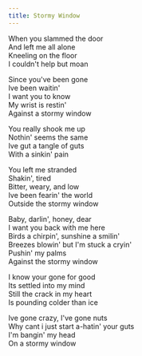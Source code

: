 ```yaml
---
title: Stormy Window
---
```


When you slammed the door  
And left me all alone  
Kneeling on the floor  
I couldn't help but moan  

Since you've been gone  
Ive been waitin'  
I want you to know  
My wrist is restin'  
Against a stormy window  

You really shook me up  
Nothin' seems the same  
Ive gut a tangle of guts  
With a sinkin' pain  

You left me stranded  
Shakin', tired  
Bitter, weary, and low  
Ive been fearin' the world  
Outside the stormy window  

Baby, darlin', honey, dear  
I want you back with me here  
Birds a chirpin', sunshine a smilin'  
Breezes blowin' but I'm stuck a cryin'  
Pushin' my palms  
Against the stormy window  

I know your gone for good  
Its settled into my mind  
Still the crack in my heart  
Is pounding colder than ice  

Ive gone crazy, I've gone nuts  
Why cant i just start a-hatin' your guts  
I'm bangin' my head  
On a stormy window  
